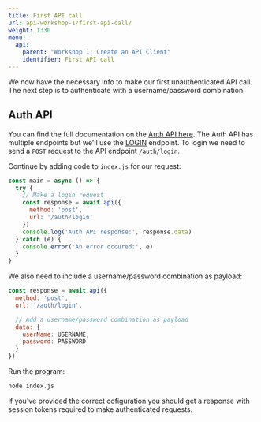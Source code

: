 ```yaml
---
title: First API call
url: api-workshop-1/first-api-call/
weight: 1330
menu:
  api:
    parent: "Workshop 1: Create an API Client"
    identifier: First API call
---
```


We now have the necessary info to make our first unauthenticated API call. The next step is to authenticate with a username/password combination.

## Auth API

You can find the full documentation on the [Auth API here](https://docs.telenorconnexion.com/mic/rest-api/auth/). The Auth API has multiple endpoints but we'll use the [LOGIN](https://docs.telenorconnexion.com/mic/rest-api/auth/#login) endpoint. To login we need to send a `POST` request to the API endpoint `/auth/login`.

Continue by adding code to `index.js` for our request:

```javascript
const main = async () => {
  try {
    // Make a login request
    const response = await api({
      method: 'post',
      url: '/auth/login'
    })
    console.log('Auth API response:', response.data)
  } catch (e) {
    console.error('An error occured:', e)
  }
}
```

We also need to include a username/password combination as payload:

```javascript
const response = await api({
  method: 'post',
  url: '/auth/login',

  // Add a username/password combination as payload
  data: {
    userName: USERNAME,
    password: PASSWORD
  }
})
```

Run the program:

```sh
node index.js
```

If you've provided the correct cofiguration you should get a response with session tokens required to make authenticated requests.
